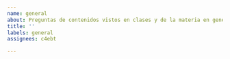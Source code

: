 ```yaml
---
name: general
about: Preguntas de contenidos vistos en clases y de la materia en general.
title: ''
labels: general
assignees: c4ebt

---
```



